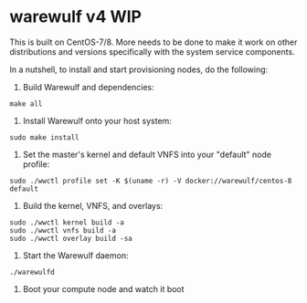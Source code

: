 # warewulf v4 WIP

This is built on CentOS-7/8. More needs to be done to make it work on other
distributions and versions specifically with the system service
components.

In a nutshell, to install and start provisioning nodes, do the following:

1. Build Warewulf and dependencies:

```
make all
```
    
1. Install Warewulf onto your host system:

```
sudo make install
```
    
1. Set the master's kernel and default VNFS into your "default" node profile:

```
sudo ./wwctl profile set -K $(uname -r) -V docker://warewulf/centos-8 default
```
    

1. Build the kernel, VNFS, and overlays:

```
sudo ./wwctl kernel build -a
sudo ./wwctl vnfs build -a
sudo ./wwctl overlay build -sa
```
    
1. Start the Warewulf daemon:

```
./warewulfd
```
    
1. Boot your compute node and watch it boot

